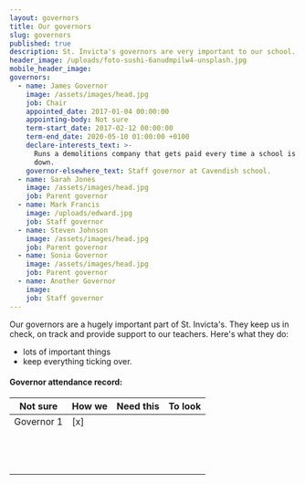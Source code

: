 ```yaml
---
layout: governors
title: Our governors
slug: governors
published: true
description: St. Invicta's governors are very important to our school. They do some things.
header_image: /uploads/foto-sushi-6anudmpilw4-unsplash.jpg
mobile_header_image:
governors:
  - name: James Governor
    image: /assets/images/head.jpg
    job: Chair
    appointed_date: 2017-01-04 00:00:00
    appointing-body: Not sure
    term-start_date: 2017-02-12 00:00:00
    term-end_date: 2020-05-10 01:00:00 +0100
    declare-interests_text: >-
      Runs a demolitions company that gets paid every time a school is knocked
      down.
    governor-elsewhere_text: Staff governor at Cavendish school.
  - name: Sarah Jones
    image: /assets/images/head.jpg
    job: Parent governor
  - name: Mark Francis
    image: /uploads/edward.jpg
    job: Staff governor
  - name: Steven Johnson
    image: /assets/images/head.jpg
    job: Parent governor
  - name: Sonia Governor
    image: /assets/images/head.jpg
    job: Parent governor
  - name: Another Governor
    image:
    job: Staff governor
---
```


Our governors are a hugely important part of St. Invicta's. They keep us in check, on track and provide support to our teachers. Here's what they do:

* lots of important things
* keep everything ticking over.

#### Governor attendance record:

<table><thead><tr><th>Not sure</th><th>How we</th><th>Need this</th><th>To look</th></tr></thead><tbody><tr><td class="text-center">Governor 1</td><td class="text-center">[x]</td><td class="text-center">&nbsp;</td><td class="text-center">&nbsp;</td></tr><tr><td class="text-center">&nbsp;</td><td class="text-center">&nbsp;</td><td class="text-center">&nbsp;</td><td class="text-center">&nbsp;</td></tr><tr><td class="text-center">&nbsp;</td><td class="text-center">&nbsp;</td><td class="text-center">&nbsp;</td><td class="text-center">&nbsp;</td></tr><tr><td class="text-center">&nbsp;</td><td class="text-center">&nbsp;</td><td class="text-center">&nbsp;</td><td class="text-center">&nbsp;</td></tr></tbody></table>

&nbsp;
